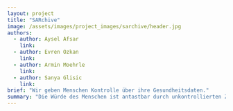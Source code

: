 ```yaml
---
layout: project
title: "SARchive"
image: /assets/images/project_images/sarchive/header.jpg
authors:
  - author: Aysel Afsar
    link:
  - author: Evren Ozkan
    link:
  - author: Armin Moehrle
    link:
  - author: Sanya Glisic
    link:
brief: "Wir geben Menschen Kontrolle über ihre Gesundheitsdaten."
summary: "Die Würde des Menschen ist antastbar durch unkontrollierten Zugang zu Gesundheitsdaten. Kailona gibt den Menschen Kontrolle über ihre Gesundheitsdaten zurück. Unser Prototyp ermöglicht Entwickler:innen, die Basisplattform mit benutzerdefinierten Gesundheitsdaten zu erweitern"
---
```


